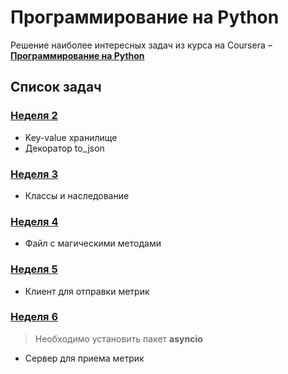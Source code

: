 # Программирование на Python

Решение наиболее интересных задач из курса на Coursera – [**Программирование на Python**](https://www.coursera.org/learn/programming-in-python)

## Список задач

### [Неделя 2](https://github.com/LeMarck/coursera-programming-python/tree/master/week_2)

* Key-value хранилище
* Декоратор to_json

### [Неделя 3](https://github.com/LeMarck/coursera-programming-python/tree/master/week_3)

* Классы и наследование

### [Неделя 4](https://github.com/LeMarck/coursera-programming-python/tree/master/week_4)

* Файл с магическими методами

### [Неделя 5](https://github.com/LeMarck/coursera-programming-python/tree/master/week_5)

* Клиент для отправки метрик

### [Неделя 6](https://github.com/LeMarck/coursera-programming-python/tree/master/week_6)

> Необходимо установить пакет **asyncio**

* Сервер для приема метрик
